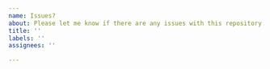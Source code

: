 ```yaml
---
name: Issues?
about: Please let me know if there are any issues with this repository
title: ''
labels: ''
assignees: ''

---
```



